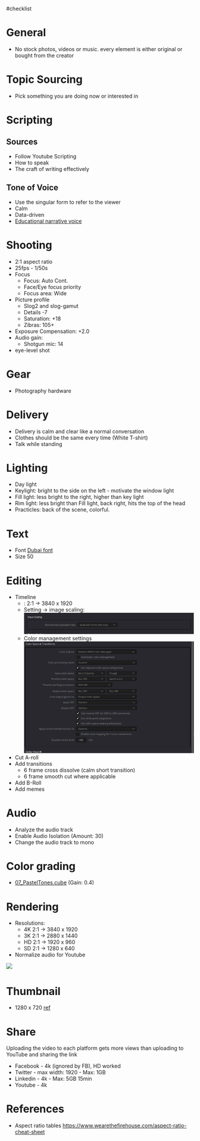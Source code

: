 #checklist 

# General

+ No stock photos, videos or music. every element is either original or bought from the creator


# Topic Sourcing

- Pick something you are doing now or interested in

# Scripting

## Sources
- Follow Youtube Scripting
- How to speak
- The craft of writing effectively

## Tone of Voice
+ Use the singular form to refer to the viewer
+ Calm
+ Data-driven
+ [Educational narrative voice ](https://youtu.be/wfUT6eY0Krw?t=910)

# Shooting

+ 2:1 aspect ratio
+ 25fps - 1/50s
+ Focus
  + Focus: Auto Cont.
  + Face/Eye focus priority
  + Focus area: Wide
+ Picture profile
  + Slog2 and slog-gamut
  + Details -7
  + Saturation: +18
  + Zibras: 105+
+ Exposure Compensation: +2.0
+ Audio gain:
  + Shotgun mic: 14
+ eye-level shot

# Gear 

- Photography hardware

# Delivery
+ Delivery is calm and clear like a normal conversation
+ Clothes should be the same every time (White T-shirt)
+ Talk while standing

# Lighting
+ Day light
+ Keylight: bright to the side on the left - motivate the window light
+ Fill light: less bright to the right, higher than key light
+ Rim light: less bright than Fill light, back right, hits the top of the head
+ Practicles: back of the scene, colorful.

# Text 
+ Font [Dubai font](https://dubaifont.com/)
+ Size 50
  
# Editing
+ Timeline
  + : 2:1 -> 3840 x 1920
  + Setting -> image scaling: ![](/public/428d2a3654e60d521ce41452a2bf6c85d042363803efd6dcee9ffe391d3fcdcf.png)
  + Color management settings ![](/public/eb33c0249a71efc1b6a2c4aa62a6291c6246658b61da15b838f6e681cc3ea0f5.png)
+ Cut A-roll
+ Add transitions
  + 6 frame cross dissolve (calm short transition)
  + 6 frame smooth cut where applicable
+ Add B-Roll
+ Add memes

# Audio
+ Analyze the audio track
+ Enable Audio Isolation (Amount: 30)
+ Change the audio track to mono

# Color grading
+ [07_PastelTones.cube](/public/7af475ea75433d86a859afea3ac6ce0371ee54407e2ed68158c7ba2fcead9603.cube)  (Gain: 0.4)

# Rendering
- Resolutions:
  - 4K 2:1 -> 3840 x 1920
  - 3K 2:1 -> 2880 x 1440
  - HD 2:1 -> 1920 x 960
  - SD 2:1 -> 1280 x 640
- Normalize audio for Youtube

![](/public/701f2fe428c184e7332547ad6fc1de39c682ca7cf290bd119432c4c3c280603e.png)

# Thumbnail
+ 1280 x 720 [ref](https://support.google.com/youtube/answer/72431)

# Share
Uploading the video to each platform gets more views than uploading to YouTube and sharing the link

+ Facebook - 4k (ignored by FB), HD worked
+ Twitter - max width: 1920 - Max: 1GB 
+ Linkedin - 4k - Max: 5GB 15min 
+ Youtube - 4k

# References
+ Aspect ratio tables https://www.wearethefirehouse.com/aspect-ratio-cheat-sheet
